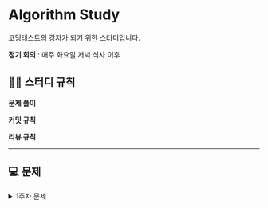 # Algorithm Study
코딩테스트의 강자가 되기 위한 스터디입니다.

**정기 회의** : 매주 화요일 저녁 식사 이후

## 💁‍♂️ 스터디 규칙
**문제 풀이**

**커밋 규칙**

**리뷰 규칙**

---
## 💻 문제
<details><summary>1주차 문제</summary>

|주차|폴더명|1|2|3|4|5|
|:---:|:---:|:---:|:---:|:---:|:---:|:---:|
|**1주차**<br> (01.25 ~ 01.31)|1stWeek|[부등호](https://www.acmicpc.net/problem/2529)|[암호 만들기](https://www.acmicpc.net/problem/1759)||

</details>
